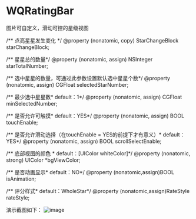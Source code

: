 # WQRatingBar
图片可自定义，滑动可控的星级视图

/** 点亮星星发生变化 */
@property (nonatomic, copy) StarChangeBlock starChangeBlock;

/** 星星总的数量*/
@property (nonatomic, assign) NSInteger starTotalNumber;


/** 选中星星的数量，可通过此参数设置默认选中星星个数*/
@property (nonatomic, assign) CGFloat selectedStarNumber;

/** 最少选中星星数*  default：1*/
@property (nonatomic, assign) CGFloat minSelectedNumber;

/** 是否允许可触摸*  default：YES*/
@property (nonatomic, assign) BOOL touchEnable;

/** 是否允许滑动选择（在touchEnable = YES的前提下才有意义）*  default：YES*/
@property (nonatomic, assign) BOOL scrollSelectEnable;

/** 底部视图的颜色 *  default：[UIColor whiteColor]*/
@property (nonatomic, strong) UIColor *bgViewColor;

/** 是否动画显示*  default：NO*/
@property (nonatomic,assign)BOOL isAnimation;

/** 评分样式*  default：WholeStar*/
@property (nonatomic,assign)RateStyle rateStyle;

演示截图如下：
![image](https://github.com/BelaW613/WQRatingBar/WQRatingBar/WQRatingBar/screenshots/screenshots.gif)
